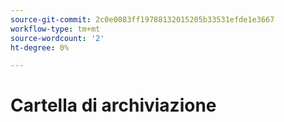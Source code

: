 ```yaml
---
source-git-commit: 2c0e0083ff19788132015205b33531efde1e3667
workflow-type: tm+mt
source-wordcount: '2'
ht-degree: 0%

---
```

# Cartella di archiviazione
